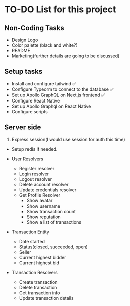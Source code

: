 # TO-DO List for this project

## Non-Coding Tasks

- Design Logo
- Color palette (black and white?)
- README
- Marketing(further details are going to be discussed)

## Setup tasks

- Install and configure tailwind ✅
- Configure Typeorm to connect to the database ✅
- Set up Apollo GraphQL on Next.js frontend ✅
- Configure React Native
- Set up Apollo Graphql on React Native
- Configure scripts

## Server side

1. Express session(I would use session for auth this time)

- Setup redis if needed.
- User Resolvers
  - Register resolver
  - Login resolver
  - Logout resolver
  - Delete account resolver
  - Update credentials resolver
  - Get Profile Resolver
    - Show avatar
    - Show username
    - Show transaction count
    - Show reputation
    - Show a list of transactions
- Transaction Entity
  - Date started
  - Status(closed, succeeded, open)
  - Seller
  - Current highest bidder
  - Current highest bid

- Transaction Resolvers
  - Create transaction
  - Delete transaction
  - Get transaction info
  - Update transaction details
